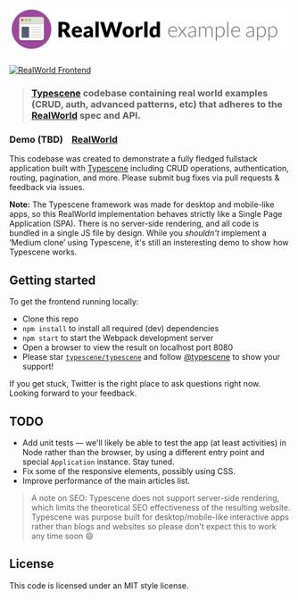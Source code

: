 # ![Typescene RealWorld Example App](logo.png)

[![RealWorld Frontend](https://img.shields.io/badge/realworld-frontend-%23783578.svg)](http://realworld.io)

> ### [Typescene](https://typescene.dev) codebase containing real world examples (CRUD, auth, advanced patterns, etc) that adheres to the [RealWorld](https://github.com/gothinkster/realworld-example-apps) spec and API.

### Demo (TBD)&nbsp;&nbsp;&nbsp;&nbsp;[RealWorld](https://github.com/gothinkster/realworld)

This codebase was created to demonstrate a fully fledged fullstack application built with [Typescene](https://typescene.dev) including CRUD operations, authentication, routing, pagination, and more. Please submit bug fixes via pull requests & feedback via issues.

**Note:** The Typescene framework was made for desktop and mobile-like apps, so this RealWorld implementation behaves strictly like a Single Page Application (SPA). There is no server-side rendering, and all code is bundled in a single JS file by design. While you _shouldn't_ implement a ‘Medium clone’ using Typescene, it's still an insteresting demo to show how Typescene works. 

## Getting started

To get the frontend running locally:

- Clone this repo
- `npm install` to install all required (dev) dependencies
- `npm start` to start the Webpack development server
- Open a browser to view the result on localhost port 8080
- Please star [`typescene/typescene`](https://github.com/typescene/typescene) and follow [@typescene](https://twitter.com/typescene) to show your support!

If you get stuck, Twitter is the right place to ask questions right now. Looking forward to your feedback.

## TODO

- Add unit tests — we'll likely be able to test the app (at least activities) in Node rather than the browser, by using a different entry point and special `Application` instance. Stay tuned.
- Fix some of the responsive elements, possibly using CSS.
- Improve performance of the main articles list.

> A note on SEO: Typescene does not support server-side rendering, which limits the theoretical SEO effectiveness of the resulting website. Typescene was purpose built for desktop/mobile-like interactive apps rather than blogs and websites so please don't expect this to work any time soon 😄

## License

This code is licensed under an MIT style license.

